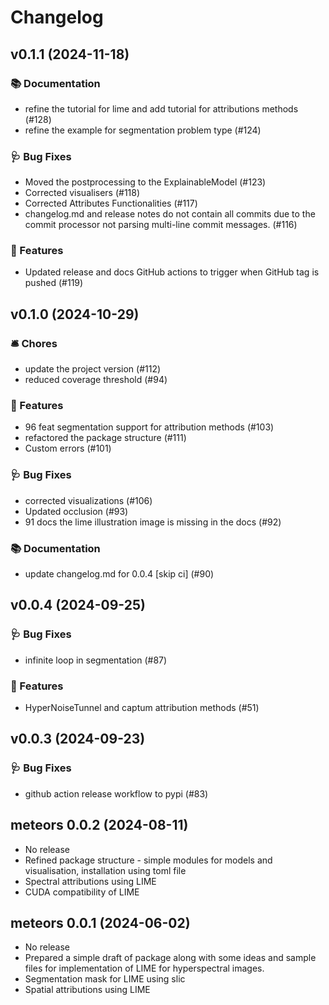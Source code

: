 # Changelog

## v0.1.1 (2024-11-18)

### 📚 Documentation

- refine the tutorial for lime and add tutorial for attributions methods (#128)
- refine the example for segmentation problem type (#124)

### 🩺 Bug Fixes

- Moved the postprocessing to the ExplainableModel (#123)
- Corrected visualisers (#118)
- Corrected Attributes Functionalities (#117)
- changelog.md and release notes do not contain all commits due to the commit processor not parsing multi-line commit messages. (#116)

### 🔨 Features

- Updated release and docs GitHub actions to trigger when GitHub tag is pushed (#119)

## v0.1.0 (2024-10-29)

### 🛎️ Chores

- update the project version (#112)
- reduced coverage threshold (#94)

### 🔨 Features

- 96 feat segmentation support for attribution methods (#103)
- refactored the package structure (#111)
- Custom errors (#101)

### 🩺 Bug Fixes

- corrected visualizations (#106)
- Updated occlusion (#93)
- 91 docs the lime illustration image is missing in the docs (#92)

### 📚 Documentation

- update changelog.md for 0.0.4 [skip ci] (#90)

## v0.0.4 (2024-09-25)

### 🩺 Bug Fixes

- infinite loop in segmentation (#87)

### 🔨 Features

- HyperNoiseTunnel and captum attribution methods (#51)

## v0.0.3 (2024-09-23)

### 🩺 Bug Fixes

- github action release workflow to pypi (#83)

## meteors 0.0.2 (2024-08-11)

- No release
- Refined package structure - simple modules for models and visualisation, installation using toml file
- Spectral attributions using LIME
- CUDA compatibility of LIME

## meteors 0.0.1 (2024-06-02)

- No release
- Prepared a simple draft of package along with some ideas and sample files for implementation of LIME for hyperspectral images.
- Segmentation mask for LIME using slic
- Spatial attributions using LIME
